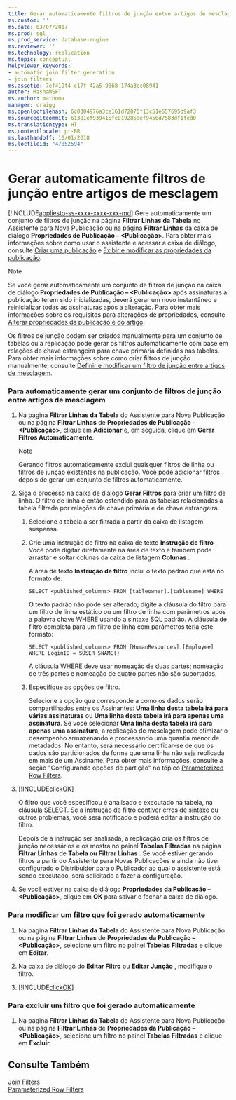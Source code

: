 ```yaml
---
title: Gerar automaticamente filtros de junção entre artigos de mesclagem | Microsoft Docs
ms.custom: ''
ms.date: 03/07/2017
ms.prod: sql
ms.prod_service: database-engine
ms.reviewer: ''
ms.technology: replication
ms.topic: conceptual
helpviewer_keywords:
- automatic join filter generation
- join filters
ms.assetid: 7ef419f4-c17f-42a5-9068-174a3ec08941
author: MashaMSFT
ms.author: mathoma
manager: craigg
ms.openlocfilehash: 6c0304976a3ce161d72075f13c51e657695d9af3
ms.sourcegitcommit: 61381ef939415fe019285def9450d7583df1fed0
ms.translationtype: HT
ms.contentlocale: pt-BR
ms.lasthandoff: 10/01/2018
ms.locfileid: "47852594"
---
```

# <a name="automatically-generate-join-filters-between-merge-articles"></a>Gerar automaticamente filtros de junção entre artigos de mesclagem
[!INCLUDE[appliesto-ss-xxxx-xxxx-xxx-md](../../../includes/appliesto-ss-xxxx-xxxx-xxx-md.md)]
  Gere automaticamente um conjunto de filtros de junção na página **Filtrar Linhas da Tabela** no Assistente para Nova Publicação ou na página **Filtrar Linhas** da caixa de diálogo **Propriedades de Publicação – \<Publicação>**. Para obter mais informações sobre como usar o assistente e acessar a caixa de diálogo, consulte [Criar uma publicação](../../../relational-databases/replication/publish/create-a-publication.md) e [Exibir e modificar as propriedades da publicação](../../../relational-databases/replication/publish/view-and-modify-publication-properties.md).  
  
> [!NOTE]  
>  Se você gerar automaticamente um conjunto de filtros de junção na caixa de diálogo **Propriedades de Publicação – \<Publicação>** após assinaturas à publicação terem sido inicializadas, deverá gerar um novo instantâneo e reinicializar todas as assinaturas após a alteração. Para obter mais informações sobre os requisitos para alterações de propriedades, consulte [Alterar propriedades da publicação e do artigo](../../../relational-databases/replication/publish/change-publication-and-article-properties.md).  
  
 Os filtros de junção podem ser criados manualmente para um conjunto de tabelas ou a replicação pode gerar os filtros automaticamente com base em relações de chave estrangeira para chave primária definidas nas tabelas. Para obter mais informações sobre como criar filtros de junção manualmente, consulte [Definir e modificar um filtro de junção entre artigos de mesclagem](../../../relational-databases/replication/publish/define-and-modify-a-join-filter-between-merge-articles.md).  
  
### <a name="to-automatically-generate-a-set-of-join-filters-between-merge-articles"></a>Para automaticamente gerar um conjunto de filtros de junção entre artigos de mesclagem  
  
1.  Na página **Filtrar Linhas da Tabela** do Assistente para Nova Publicação ou na página **Filtrar Linhas** de **Propriedades de Publicação – \<Publicação>**, clique em **Adicionar** e, em seguida, clique em **Gerar Filtros Automaticamente**.  
  
    > [!NOTE]  
    >  Gerando filtros automaticamente exclui quaisquer filtros de linha ou filtros de junção existentes na publicação. Você pode adicionar filtros depois de gerar um conjunto de filtros automaticamente.  
  
2.  Siga o processo na caixa de diálogo **Gerar Filtros** para criar um filtro de linha. O filtro de linha é então estendido para as tabelas relacionadas à tabela filtrada por relações de chave primária e de chave estrangeira.  
  
    1.  Selecione a tabela a ser filtrada a partir da caixa de listagem suspensa.  
  
    2.  Crie uma instrução de filtro na caixa de texto **Instrução de filtro** . Você pode digitar diretamente na área de texto e também pode arrastar e soltar colunas da caixa de listagem **Colunas** .  
  
         A área de texto **Instrução de filtro** inclui o texto padrão que está no formato de:  
  
        ```  
        SELECT <published_columns> FROM [tableowner].[tablename] WHERE  
        ```  
  
         O texto padrão não pode ser alterado; digite a cláusula do filtro para um filtro de linha estático ou um filtro de linha com parâmetros após a palavra chave WHERE usando a sintaxe SQL padrão. A cláusula de filtro completa para um filtro de linha com parâmetros teria este formato:  
  
        ```  
        SELECT <published_columns> FROM [HumanResources].[Employee] WHERE LoginID = SUSER_SNAME()  
        ```  
  
         A cláusula WHERE deve usar nomeação de duas partes; nomeação de três partes e nomeação de quatro partes não são suportadas.  
  
    3.  Especifique as opções de filtro.  
  
         Selecione a opção que corresponde a como os dados serão compartilhados entre os Assinantes: **Uma linha desta tabela irá para várias assinaturas** ou **Uma linha desta tabela irá para apenas uma assinatura**. Se você selecionar **Uma linha desta tabela irá para apenas uma assinatura**, a replicação de mesclagem pode otimizar o desempenho armazenando e processando uma quantia menor de metadados. No entanto, será necessário certificar-se de que os dados são particionados de forma que uma linha não seja replicada em mais de um Assinante. Para obter mais informações, consulte a seção "Configurando opções de partição" no tópico [Parameterized Row Filters](../../../relational-databases/replication/merge/parameterized-filters-parameterized-row-filters.md).  
  
3.  [!INCLUDE[clickOK](../../../includes/clickok-md.md)]  
  
     O filtro que você especificou é analisado e executado na tabela, na cláusula SELECT. Se a instrução de filtro contiver erros de sintaxe ou outros problemas, você será notificado e poderá editar a instrução do filtro.  
  
     Depois de a instrução ser analisada, a replicação cria os filtros de junção necessários e os mostra no painel **Tabelas Filtradas** na página **Filtrar Linhas** de **Tabela ou Filtrar Linhas** . Se você estiver gerando filtros a partir do Assistente para Novas Publicações e ainda não tiver configurado o Distribuidor para o Publicador ao qual o assistente está sendo executado, será solicitado a fazer a configuração.  
  
4.  Se você estiver na caixa de diálogo **Propriedades da Publicação – \<Publicação>**, clique em **OK** para salvar e fechar a caixa de diálogo.  
  
### <a name="to-modify-a-filter-that-was-automatically-generated"></a>Para modificar um filtro que foi gerado automaticamente  
  
1.  Na página **Filtrar Linhas da Tabela** do Assistente para Nova Publicação ou na página **Filtrar Linhas** de **Propriedades da Publicação – \<Publicação>**, selecione um filtro no painel **Tabelas Filtradas** e clique em **Editar**.  
  
2.  Na caixa de diálogo do **Editar Filtro** ou **Editar Junção** , modifique o filtro.  
  
3.  [!INCLUDE[clickOK](../../../includes/clickok-md.md)]  
  
### <a name="to-delete-a-filter-that-was-automatically-generated"></a>Para excluir um filtro que foi gerado automaticamente  
  
1.  Na página **Filtrar Linhas da Tabela** do Assistente para Nova Publicação ou na página **Filtrar Linhas** de **Propriedades da Publicação – \<Publicação>**, selecione um filtro no painel **Tabelas Filtradas** e clique em **Excluir**.  
  
## <a name="see-also"></a>Consulte Também  
 [Join Filters](../../../relational-databases/replication/merge/join-filters.md)   
 [Parameterized Row Filters](../../../relational-databases/replication/merge/parameterized-filters-parameterized-row-filters.md)  
  
  
